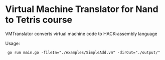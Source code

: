 # Virtual Machine Translator for Nand to Tetris course

VMTranslator converts virtual machine code to HACK-assembly language

Usage:
```
 go run main.go -fileIn="./examples/SimpleAdd.vm" -dirOut="./output/"
```
